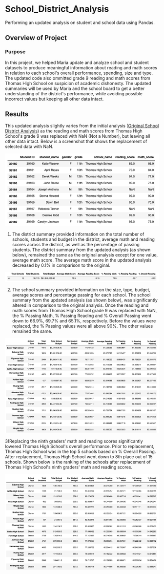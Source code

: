 # School_District_Analysis
Performing an updated analysis on student and school data using Pandas. 

## Overview of Project 
### Purpose
In this project, we helped Maria update and analyze school and student datasets to produce meaningful information about reading and math scores in relation to each school's overall performance, spending, size and type. The updated code also ommitted grade 9 reading and math scores from Thomas High School on suspicion of academic dishonesty. The updated summaries will be used by Maria and the school board to get a better understanding of the district's performance, while avoiding possible incorrect values but keeping all other data intact.

## Results 
This updated analysis slightly varies from the initial analysis ([Original School District Analysis](PyCitySchools.ipynb)) as the reading and math scores from Thomas High School's grade 9 was replaced with NaN (Not a Number), but leaving all other data intact. Below is a screenshot that shows the replacement of selected data with NaN.

![Selected Data Replaced with NaN](Images/SelectedDataReplaced_with_NaN.png)

1) The district summary provided information on the total number of schools, students and budget in the district, average math and reading scores across the district, as well as the percentage of passing students. The district summary from the updated analysis (as shown below), remained the same as the original analysis except for one value, average math score. The average math score in the updated analysis decreased by 0.1% in comparison to the original. 

![District Summary](Images/District_Summary.png)

2) The school summary provided information on the size, type, budget, average scores and percentage passing for each school. The school summary from the updated analysis (as shown below), was significantly altered in comparison to the original analysis. Once the reading and math scores from Thomas High School grade 9 was replaced with NaN, the % Passing Math, % Passing Reading and % Overall Passing went down to 66.9%,	69.7% and 65.1%, respectively. Before the values were replaced, the % Passing values were all above 90%. The other values remained the same. 

![School Summary](Images/school_summary.png)

3)Replacing the ninth graders' math and reading scores significantly lowered Thomas High School's overall performance. Prior to replacement, Thomas High School was in the top 5 schools based on % Overall Passing. After replacement, Thomas High School went down to 8th place out of 15 schools. Shown below is the ranking of the schools after replacement of Thomas High School's ninth graders' math and reading scores. 

![Ranking After Replacement](Images/Ranking_after_Replacement.png)
